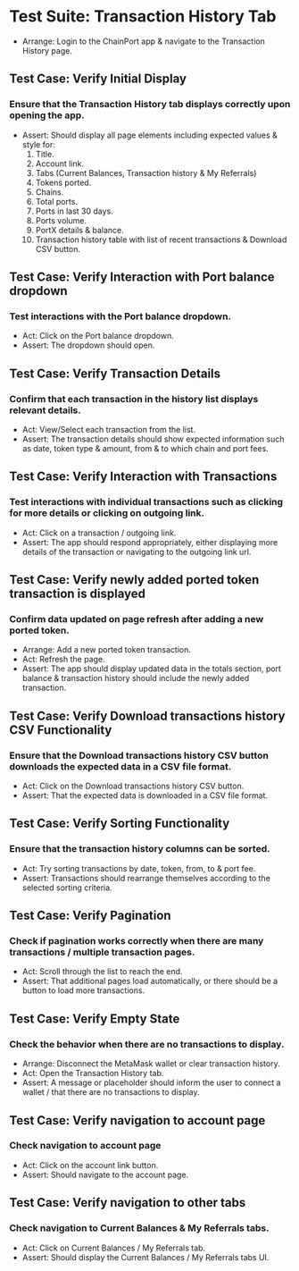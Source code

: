 # Test Suite: Transaction History Tab

* Arrange: Login to the ChainPort app & navigate to the Transaction History page.

## Test Case: Verify Initial Display

### Ensure that the Transaction History tab displays correctly upon opening the app.

* Assert: Should display all page elements including expected values & style for:
    1. Title.
    2. Account link.
    3. Tabs (Current Balances, Transaction history & My Referrals)
    4. Tokens ported.
    5. Chains.
    6. Total ports.
    7. Ports in last 30 days.
    8. Ports volume.
    9. PortX details & balance.
    10. Transaction history table with list of recent transactions & Download CSV button.


## Test Case: Verify Interaction with Port balance dropdown

### Test interactions with the Port balance dropdown.

* Act: Click on the Port balance dropdown.
* Assert: The dropdown should open.


## Test Case: Verify Transaction Details

### Confirm that each transaction in the history list displays relevant details.

* Act: View/Select each transaction from the list.
* Assert: The transaction details should show expected information such as date, token type & amount, from & to which chain and port fees.


## Test Case: Verify Interaction with Transactions

### Test interactions with individual transactions such as clicking for more details or clicking on outgoing link.

* Act: Click on a transaction / outgoing link.
* Assert: The app should respond appropriately, either displaying more details of the transaction or navigating to the outgoing link url.


## Test Case: Verify newly added ported token transaction is displayed

### Confirm data updated on page refresh after adding a new ported token.

* Arrange: Add a new ported token transaction.
* Act: Refresh the page.
* Assert: The app should display updated data in the totals section, port balance & transaction history should include the newly added transaction.


## Test Case: Verify Download transactions history CSV Functionality

### Ensure that the Download transactions history CSV button downloads the expected data in a CSV file format.

* Act: Click on the Download transactions history CSV button.
* Assert: That the expected data is downloaded in a CSV file format.


## Test Case: Verify Sorting Functionality

### Ensure that the transaction history columns can be sorted.

* Act: Try sorting transactions by date, token, from, to & port fee.
* Assert: Transactions should rearrange themselves according to the selected sorting criteria.


## Test Case: Verify Pagination

### Check if pagination works correctly when there are many transactions / multiple transaction pages.

* Act: Scroll through the list to reach the end.
* Assert: That additional pages load automatically, or there should be a button to load more transactions.


## Test Case: Verify Empty State

### Check the behavior when there are no transactions to display.

* Arrange: Disconnect the MetaMask wallet or clear transaction history.
* Act: Open the Transaction History tab.
* Assert: A message or placeholder should inform the user to connect a wallet / that there are no transactions to display.


## Test Case: Verify navigation to account page 

### Check navigation to account page

* Act: Click on the account link button.
* Assert: Should navigate to the account page.


## Test Case: Verify navigation to other tabs 

### Check navigation to Current Balances & My Referrals tabs.

* Act: Click on Current Balances / My Referrals tab.
* Assert: Should display the Current Balances / My Referrals tabs UI.